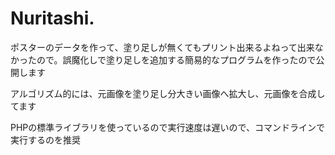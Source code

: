# Nuritashi.

ポスターのデータを作って、塗り足しが無くてもプリント出来るよねって出来なかったので。誤魔化しで塗り足しを追加する簡易的なプログラムを作ったので公開します

アルゴリズム的には、元画像を塗り足し分大きい画像へ拡大し、元画像を合成してます

PHPの標準ライブラリを使っているので実行速度は遅いので、コマンドラインで実行するのを推奨
